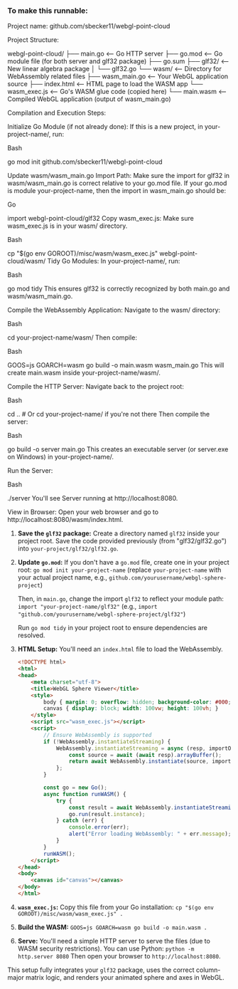 ### To make this runnable:
Project name: github.com/sbecker11/webgl-point-cloud

Project Structure:

webgl-point-cloud/
├── main.go               <-- Go HTTP server
├── go.mod                <-- Go module file (for both server and glf32 package)
├── go.sum
├── glf32/                <-- New linear algebra package
│   └── glf32.go
└── wasm/                 <-- Directory for WebAssembly related files
    ├── wasm_main.go      <-- Your WebGL application source
    ├── index.html        <-- HTML page to load the WASM app
    └── wasm_exec.js      <-- Go's WASM glue code (copied here)
    └── main.wasm         <-- Compiled WebGL application (output of wasm_main.go)

Compilation and Execution Steps:

Initialize Go Module (if not already done):
If this is a new project, in your-project-name/, run:

Bash

go mod init github.com/sbecker11/webgl-point-cloud

Update wasm/wasm_main.go Import Path:
Make sure the import for glf32 in wasm/wasm_main.go is correct relative to your go.mod file. If your go.mod is module your-project-name, then the import in wasm_main.go should be:

Go

import webgl-point-cloud/glf32
Copy wasm_exec.js:
Make sure wasm_exec.js is in your wasm/ directory.

Bash

cp "$(go env GOROOT)/misc/wasm/wasm_exec.js" webgl-point-cloud/wasm/
Tidy Go Modules:
In your-project-name/, run:

Bash

go mod tidy
This ensures glf32 is correctly recognized by both main.go and wasm/wasm_main.go.

Compile the WebAssembly Application:
Navigate to the wasm/ directory:

Bash

cd your-project-name/wasm/
Then compile:

Bash

GOOS=js GOARCH=wasm go build -o main.wasm wasm_main.go
This will create main.wasm inside your-project-name/wasm/.

Compile the HTTP Server:
Navigate back to the project root:

Bash

cd .. # Or cd your-project-name/ if you're not there
Then compile the server:

Bash

go build -o server main.go
This creates an executable server (or server.exe on Windows) in your-project-name/.

Run the Server:

Bash

./server
You'll see Server running at http://localhost:8080.

View in Browser:
Open your web browser and go to http://localhost:8080/wasm/index.html.


1.  **Save the `glf32` package:**
    Create a directory named `glf32` inside your project root.
    Save the code provided previously (from "glf32/glf32.go") into `your-project/glf32/glf32.go`.

2.  **Update `go.mod`:**
    If you don't have a `go.mod` file, create one in your project root:
    `go mod init your-project-name` (replace `your-project-name` with your actual project name, e.g., `github.com/yourusername/webgl-sphere-project`)

    Then, in `main.go`, change the import `glf32` to reflect your module path:
    `import "your-project-name/glf32"` (e.g., `import "github.com/yourusername/webgl-sphere-project/glf32"`)

    Run `go mod tidy` in your project root to ensure dependencies are resolved.

3.  **HTML Setup:** You'll need an `index.html` file to load the WebAssembly.
    ```html
    <!DOCTYPE html>
    <html>
    <head>
        <meta charset="utf-8">
        <title>WebGL Sphere Viewer</title>
        <style>
            body { margin: 0; overflow: hidden; background-color: #000; }
            canvas { display: block; width: 100vw; height: 100vh; }
        </style>
        <script src="wasm_exec.js"></script>
        <script>
            // Ensure WebAssembly is supported
            if (!WebAssembly.instantiateStreaming) { 
                WebAssembly.instantiateStreaming = async (resp, importObject) => {
                    const source = await (await resp).arrayBuffer();
                    return await WebAssembly.instantiate(source, importObject);
                };
            }

            const go = new Go();
            async function runWASM() {
                try {
                    const result = await WebAssembly.instantiateStreaming(fetch("main.wasm"), go.importObject);
                    go.run(result.instance);
                } catch (err) {
                    console.error(err);
                    alert("Error loading WebAssembly: " + err.message);
                }
            }
            runWASM();
        </script>
    </head>
    <body>
        <canvas id="canvas"></canvas>
    </body>
    </html>
    ```

4.  **`wasm_exec.js`:** Copy this file from your Go installation:
    `cp "$(go env GOROOT)/misc/wasm/wasm_exec.js" .`

5.  **Build the WASM:**
    `GOOS=js GOARCH=wasm go build -o main.wasm .`

6.  **Serve:**
    You'll need a simple HTTP server to serve the files (due to WASM security restrictions). You can use Python:
    `python -m http.server 8080`
    Then open your browser to `http://localhost:8080`.

This setup fully integrates your `glf32` package, uses the correct column-major matrix logic, and renders your animated sphere and axes in WebGL.
